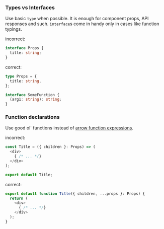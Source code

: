 ### Types vs Interfaces

Use basic `type` when possible. It is enough for component props, API responses and such. `interface`s come in handy only in cases like function typings.

incorrect:

```typescript
interface Props {
  title: string;
}
```

correct:

```typescript
type Props = {
  title: string,
};

interface SomeFunction {
  (arg1: string): string;
}
```

### Function declarations

Use good ol' functions instead of [arrow function expressions](https://developer.mozilla.org/en-US/docs/Web/JavaScript/Reference/Functions/Arrow_functions).

incorrect:

```typescript jsx
const Title = ({ children }: Props) => (
  <div>
    { /* ... */}
  </div>
);

export default Title;
```

correct:

```typescript jsx
export default function Title({ children, ...props }: Props) {
  return (
    <div>
      { /* ... */}
    </div>
  );
}
```
